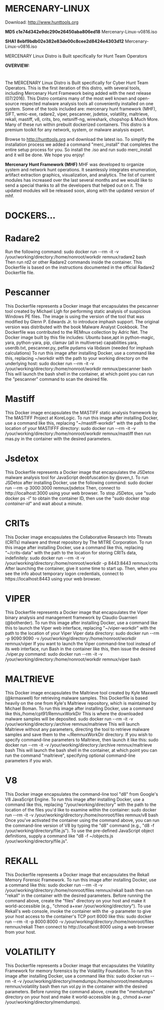 # MERCENARY-LINUX

Download: http://www.hunttools.org

<strong>MD5 c1e74d342e9dc290e26450aba806ed18</strong>  Mercenary-Linux-v0816.iso

<strong>SHA1 8ebf9bdb02e382e83de00c8cee2d8424e4303d12</strong>  Mercenary-Linux-v0816.iso



MERCENARY Linux Distro is Built specifically for Hunt Team Operators

<strong>OVERVIEW:</strong>

#
The MERCENARY Linux Distro is Built specifically for Cyber Hunt Team Operators. This is the first iteration of this distro, with several tools, including Mercenary Hunt Framework being added with the next release (07/2016). This Distro contains many of the most well known and open-source respected malware analysis tools all conveniently installed on one system. Some of the tools included are: mercenary hunt framework (MHF), SIFT, wmic-exe, radare2, viper, pescanner, jsdetox, volatility, maltrieve, rekall, mastiff, v8, crits, bro, netsniff-ng, wireshark, chopshop & Much More. Many of these run within prebuilt dockerized containers. This distro is a premium toolkit for any network, system, or malware analysis expert.

Browse to http://hunttools.org and download the latest iso.  To simplify the installation process we added a command "merc_install" that completes the entire setup process for you.  So install the .iso and run sudo merc_install and it will be done.  We hope you enjoy! 

<strong>Mercenary Hunt Framework (MHF)</strong>
MHF was developed to organize system and network hunt operations.  It seamlessly integrates enumeration, artifact extraction graphics, visualization, and analytics.  The list of current modules has increased over the last several months and we would like to send a special thanks to all the developers that helped out on it. The updated modules will be released soon, along with the updated version of mhf.  

# DOCKERS...

# Radare2
Run the following command: 
sudo docker run --rm -it -v /your/working/directory:/home/nonroot/workdir remnux/radare2 bash  
Then run rd2 or other Radare2 commands inside the container.   This Dockerfile is based on the instructions documented in the official Radare2 Dockerfile file.

# Pescanner
This Dockerfile represents a Docker image that encapsulates the pescanner tool created by Michael Ligh for performing static analysis of suspicious Windows PE files. The image is using the version of the tool that was modified by Glenn P. Edwards Jr. to introduce imphash support. The original version was distributed with the book Malware Analyst Cookbook. The Dockerfile was contributed to the REMnux collection by Adric Net. The Docker image built by this file includes: Ubuntu base,apt in python-magic, yara, python-yara, pip, clamav (all in multiverse) capabilities.yara, userdb.txt, pescanner.py, pefile 
pydams via libdasm (needed for imphash calculations) To run this image after installing Docker, use a command like this, replacing ~/workdir with the path to your working directory on the underlying host:
sudo docker run --rm -it -v /your/working/directory:/home/nonroot/workdir remnux/pescanner bash
This will launch the bash shell in the container, at which point you can run the "pescanner" command to scan the desired file. 

# Mastiff
This Docker image encapsulates the MASTIFF static analysis framework by The MASTIFF Project at KoreLogic.
To run this image after installing Docker, use a command like this, replacing "~/mastiff-workdir" with the path to the location of your MASTIFFF directory:
sudo docker run --rm -it -v /your/working/directory:/home/nonroot/workdir remnux/mastiff
then run mas.py in the container with the desired parameters.

# Jsdetox
This Dockerfile represents a Docker image that encapsulates the JSDetox malware analysis tool for JavaScript deobfuscation by @sven_t. To run JSDetox after installing Docker, use the following command:
sudo docker run --rm -p 3000:3000 remnux/jsdetox
Then, connect to http://localhost:3000 using your web browser.
To stop JSDetox, use "sudo docker ps -l" to obtain the container ID, then use the "sudo docker stop *container-id*" and wait about a minute.

# CRITs
This Docker image encapsulates the Collaborative Research Into Threats (CRITs) malware and threat repository by The MITRE Corporation.
To run this image after installing Docker, use a command like this, replacing “~/crits-data" with the path to the location for storing CRITs data, indefinitely:
sudo docker run --rm -it -v /your/working/directory:/home/nonroot/workdir -p 8443:8443 remnux/crits 
After launching the container, give it some time to start up. Then, when you see the info about temporary logon credentials, connect to https://localhost:8443 using your web browser.

# VIPER
This Dockerfile represents a Docker image that encapsulates the Viper binary analysis and management framework by Claudio Guarnieri (@botherder).
To run this image after installing Docker, use a command like this to launch the Viper web interface, replacing "~/viper-workdir" with the path to the location of your Viper Viper data directory:
sudo docker run --rm -p 9090:9090 -v /your/working/directory:/home/nonroot/workdir remnux/viper
If you want to launch the Viper command-line tool instead of its web interface, run Bash in the container like this, then issue the desired ./viper.py command:
sudo docker run --rm -it -v /your/working/directory:/home/nonroot/workdir remnux/viper bash

# MALTRIEVE
This Docker image encapsulates the Maltrieve tool created by Kyle Maxwell (@krmaxwell) for retrieving malware samples.
This Dockerfile is based heavily on the one from Kyle's Maltrieve repository, which is maintained by Michael Boman.
To run this image after installing Docker, use a command like this,/home/cpt91/RemnuxWorkDir
This is where the downloaded malware samples will be deposited.
sudo docker run --rm -it -v /your/working/directory:/archive remnux/maltrieve 
This will launch Maltrieve without any parameters, directing the tool to retrieve
malware samples and save them to the ~/RemnuxWorkDir directory.
If you wish to specify command-line parameters to Maltrieve, then launch it like this:
sudo docker run --rm -it -v /your/working/directory:/archive remnux/maltrieve bash
This will launch the bash shell in the container, at which point you can run the command
"maltrieve", specifying optional command-line parameters if you wish.


# V8
This Docker image encapsulates the command-line tool "d8" from Google's V8 JavaScript Engine.
To run this image after installing Docker, use a command like this, replacing "/your/working/directory" with the path to the location of the files you'd like to examine within the container:
sudo docker run --rm -it -v /your/working/directory:/home/nonroot/files remnux/v8 bash
Once you've activated the container using the command above, you can run the command-line version of V8 by typing the "d8" command (e.g., "d8 -f /your/working/directory/file.js"). To use the pre-defined JavaScript object definitions, supply a command like "d8 -f ~/objects.js /your/working/directory/file.js".

# REKALL
This Dockerfile represents a Docker image that encapsulates the Rekall Memory Forensic Framework. To run this image after installing Docker, use a command like this:
sudo docker run --rm -it -v /your/working/directory:/home/nonroot/files remnux/rekall bash
then run "rekall" in the container with the desired parameters.
Before running the command above, create the "files" directory on your host and make it world-accessible (e.g., "chmod a+xwr /your/working/directory").
To use Rekall's web console, invoke the container with the -p parameter to give your host access to the container's TCP port 8000 like this:
sudo docker run --rm -it -p 8000:8000 -v /your/working/directory:/home/nonroot/files remnux/rekall
Then connect to http://localhost:8000 using a web browser from your host.

# VOLATILITY
This Dockerfile represents a Docker image that encapsulates the Volatility Framework for memory forensics by the Volatility Foundation. To run this image after installing Docker, use a command like this:
sudo docker run --rm -it -v /your/working/directory/memdumps:/home/nonroot/memdumps remnux/volatility bash
then run vol.py in the container with the desired parameters.
Before running the command above, create the "memdumps" directory on your host and make it world-accessible (e.g., chmod a+xwr /your/working/directory/memdumps).
